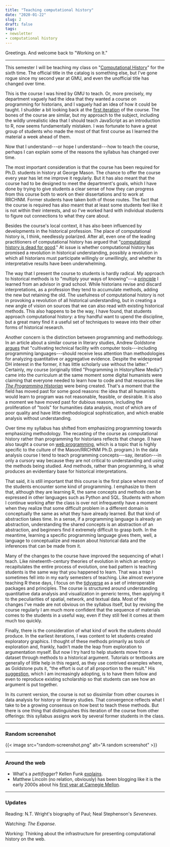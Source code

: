 ```yaml
---
title: "Teaching computational history"
date: "2020-01-22"
slug: 2
draft: false
tags:
- newsletter
- computational history
---
```


Greetings. And welcome back to "Working on It."

---------------------

This semester I will be teaching my class on "[Computational History](/courses/data.2020/)" for the sixth time. The official title in the catalog is something else, but I've gone rogue since my second year at GMU, and even the unofficial title has changed over time.

This is the course I was hired by GMU to teach. Or, more precisely, my department vaguely had the idea that they wanted a course on programming for historians, and I vaguely had an idea of how it could be taught. I shudder a bit looking back at the [first iteration](/courses/clio3.2014/) of the course. The bones of the course are similar, but my approach to the subject, including the wildly unrealistic idea that I should teach JavaScript as an introduction to R, now seems fundamentally mistaken. I was fortunate to have a great group of students who made the most of that first course as I learned the material a week ahead of them.

Now that I understand---or hope I understand---how to teach the course, perhaps I can explain some of the reasons the syllabus has changed over time.

The most important consideration is that the course has been required for Ph.D. students in history at George Mason. The chance to offer the course every year has let me improve it regularly. But it has also meant that the course had to be designed to meet the department's goals, which I have done by trying to give students a clear sense of how they can progress from this course both to work on their dissertations and to work at RRCHNM. Former students have taken both of those routes. The fact that the course is required has also meant that at least some students feel like it is not within their interests, and so I've worked hard with individual students to figure out connections to what they care about.

Besides the course's local context, it has also been influenced by developments in the historical profession. The place of computational history is, I think, needlessly polarized. After all, even one of the leading practitioners of computational history has argued that "[computational history is dead for good](https://benschmidt.org/post/2019-12-05-totc/2019-aha/)." At issue is whether computational history has promised a revolution in historical understanding, possibly a revolution in which all historians must participate willingly or unwillingly, and whether its interpretative results have been underwhelming.

The way that I present the course to students is hardly radical. My approach to historical methods is to "multiply your ways of knowing"---a [principle](https://dh-r.lincolnmullen.com/introduction.html) I learned from an advisor in grad school. While historians revise and discard interpretations, as a profession they tend to accumulate methods, adding the new but retaining the old. The usefulness of computational history is not in provoking a revolution of all historical understanding, but in creating a new angle of vision on sources that we can also read with existing historical methods. This also happens to be the way, I have found, that students approach computational history: a tiny handful want to upend the discipline, but a great many find it a useful set of techniques to weave into their other forms of historical research.

Another concern is the distinction between programming and methodology. In an article about a similar course in literary studies, Andrew Goldstone [argues](https://dhdebates.gc.cuny.edu/read/untitled-f2acf72c-a469-49d8-be35-67f9ac1e3a60/section/620caf9f-08a8-485e-a496-51400296ebcd#ch19) that "cultivating technical facility with computer tools---including programming languages---should receive less attention than methodologies for analyzing quantitative or aggregative evidence. Despite the widespread DH interest in the former, it has little scholarly use without the latter." Certainly, my course (originally titled "Programming in History/New Media") came into the curriculum at the same moment some digital humanists were claiming that everyone needed to learn how to code and that resources like [*The Programming Historian*](https://its.gmu.edu/service/wordpress-course-blogs/) were being created. That's a moment that the field has moved past for some good reasons: the idea that all humanists would learn to program was not reasonable, feasible, or desirable. It is also a moment we have moved past for dubious reasons, including the proliferation of "tools" for humanities data analysis, most of which are of poor quality and have little methodological sophistication, and which enable analysis without understanding.

Over time my syllabus has shifted from emphasizing programming towards emphasizing methodology. The recasting of the course as computational history rather than programming for historians reflects that change. (I have also taught a course on [web programming](https://lincolnmullen.com/courses/programming.2019/), which is a topic that is highly specific to the culture of the Mason/RRCHNM Ph.D. program.) In the data analysis course I tend to teach programming concepts---say, iteration---in only a cursory way because they are not critical to understanding and using the methods being studied. And methods, rather than programming, is what produces an evidentiary base for historical interpretations.

That said, it is still important that this course is the first place where most of the students encounter some kind of programming. I emphasize to them that, although they are learning R, the same concepts and methods can be expressed in other languages such as Python and SQL. Students with whom I continue working after the class is over not infrequently have a moment when they realize that some difficult problem in a different domain is conceptually the same as what they have already learned. But that kind of abstraction takes time. In a sense, if a programming language is already an abstraction, understanding the shared concepts is an abstraction of an abstraction, and beginners find it extremely difficult to grasp both. In the meantime, learning a specific programming language gives them, well, a language to conceptualize and reason about historical data and the inferences that can be made from it.

Many of the changes to the course have improved the sequencing of what I teach. Like nineteenth-century theories of evolution in which an embryo recapitulates the entire process of evolution, one bad pattern is teaching students is the same way that you happened to learn. That was a trap I sometimes fell into in my early semesters of teaching. Like almost everyone teaching R these days, I focus on the [tidyverse](https://www.tidyverse.org) as a set of interoperable packages and principles. The course is structured around understanding quantitative data analysis and visualization in generic terms, then applying it to the peculiarities of spatial, network, and textual data. Most of the changes I've made are not obvious on the syllabus itself, but by revising the course regularly I am much more confident that the sequence of materials comes to the students in a useful way, even if they still feel it comes at them much too quickly. 

Finally, there is the consideration of what kind of work the students should produce. In the earliest iterations, I was content to let students created exploratory graphics. I thought of these methods primarily as tools of exploration and, frankly, hadn't made the leap from exploration to argumentation myself. But now I try hard to help students move from a dataset through methods to a historical argument. Tutorials or textbooks are generally of little help in this regard, as they use contrived examples where, as Goldstone puts it, "the effort is out of all proportion to the result." His [suggestion](https://dhdebates.gc.cuny.edu/read/untitled-f2acf72c-a469-49d8-be35-67f9ac1e3a60/section/620caf9f-08a8-485e-a496-51400296ebcd#ch19), which I am increasingly adopting, is to have them follow and even to reproduce existing scholarship so that students can see how an argument is put together.

In its current version, the course is not so dissimilar from other courses in data analysis for history or literary studies. That convergence reflects what I take to be a growing consensus on how best to teach these methods. But there is one thing that distinguishes this iteration of the course from other offerings: this syllabus assigns work by several former students in the class.

-----------

### Random screenshot

{{< image src="random-screenshot.png" alt="A random screenshot" >}}

-----------

### Around the web

- What's a *pettifogger*? Kellen Funk [explains](https://twitter.com/kellenfunk/status/1219975657083625475).
- Matthew Lincoln (no relation, obviously) has been blogging like it is the early 2000s about his [first year at Carnegie Mellon](https://matthewlincoln.net/tags/cmu_dh.html).

-----------

### Updates

Reading: N.T. Wright's biography of Paul; Neal Stephenson's *Seveneves*.

Watching: *The Expanse*.

Working: Thinking about the infrastructure for presenting computational history on the web.

